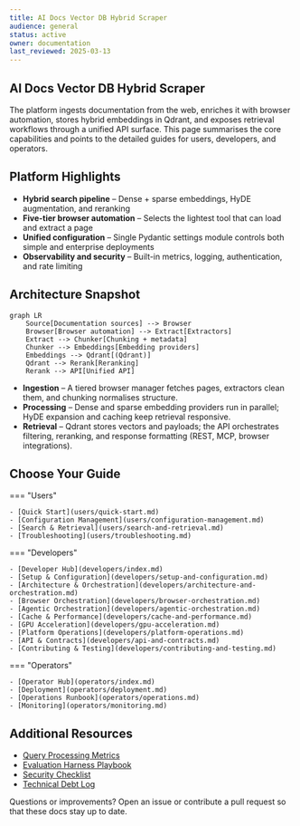 ```yaml
---
title: AI Docs Vector DB Hybrid Scraper
audience: general
status: active
owner: documentation
last_reviewed: 2025-03-13
---
```


## AI Docs Vector DB Hybrid Scraper

The platform ingests documentation from the web, enriches it with browser
automation, stores hybrid embeddings in Qdrant, and exposes retrieval workflows
through a unified API surface. This page summarises the core capabilities and
points to the detailed guides for users, developers, and operators.

## Platform Highlights

- **Hybrid search pipeline** – Dense + sparse embeddings, HyDE augmentation, and
  reranking
- **Five-tier browser automation** – Selects the lightest tool that can load and
  extract a page
- **Unified configuration** – Single Pydantic settings module controls both simple
  and enterprise deployments
- **Observability and security** – Built-in metrics, logging, authentication, and
  rate limiting

## Architecture Snapshot

```mermaid
graph LR
    Source[Documentation sources] --> Browser
    Browser[Browser automation] --> Extract[Extractors]
    Extract --> Chunker[Chunking + metadata]
    Chunker --> Embeddings[Embedding providers]
    Embeddings --> Qdrant[(Qdrant)]
    Qdrant --> Rerank[Reranking]
    Rerank --> API[Unified API]
```

- **Ingestion** – A tiered browser manager fetches pages, extractors clean them,
  and chunking normalises structure.
- **Processing** – Dense and sparse embedding providers run in parallel; HyDE
  expansion and caching keep retrieval responsive.
- **Retrieval** – Qdrant stores vectors and payloads; the API orchestrates
  filtering, reranking, and response formatting (REST, MCP, browser integrations).

## Choose Your Guide

=== "Users"

    - [Quick Start](users/quick-start.md)
    - [Configuration Management](users/configuration-management.md)
    - [Search & Retrieval](users/search-and-retrieval.md)
    - [Troubleshooting](users/troubleshooting.md)

=== "Developers"

    - [Developer Hub](developers/index.md)
    - [Setup & Configuration](developers/setup-and-configuration.md)
    - [Architecture & Orchestration](developers/architecture-and-orchestration.md)
    - [Browser Orchestration](developers/browser-orchestration.md)
    - [Agentic Orchestration](developers/agentic-orchestration.md)
    - [Cache & Performance](developers/cache-and-performance.md)
    - [GPU Acceleration](developers/gpu-acceleration.md)
    - [Platform Operations](developers/platform-operations.md)
    - [API & Contracts](developers/api-and-contracts.md)
    - [Contributing & Testing](developers/contributing-and-testing.md)

=== "Operators"

    - [Operator Hub](operators/index.md)
    - [Deployment](operators/deployment.md)
    - [Operations Runbook](operators/operations.md)
    - [Monitoring](operators/monitoring.md)

## Additional Resources

- [Query Processing Metrics](observability/query_processing_metrics.md)
- [Evaluation Harness Playbook](testing/evaluation-harness.md)
- [Security Checklist](security/security-checklist.md)
- [Technical Debt Log](TECH_DEBT.md)

Questions or improvements? Open an issue or contribute a pull request so that
these docs stay up to date.
